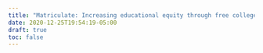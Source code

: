 ```yaml
---
title: "Matriculate: Increasing educational equity through free college advising"
date: 2020-12-25T19:54:19-05:00
draft: true
toc: false
---
```



